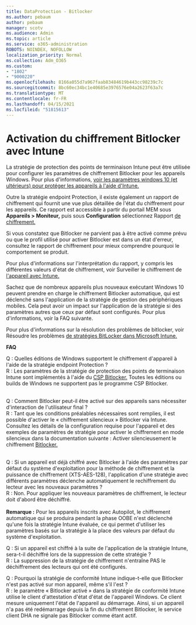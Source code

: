 ```yaml
---
title: DataProtection - Bitlocker
ms.author: pebaum
author: pebaum
manager: scotv
ms.audience: Admin
ms.topic: article
ms.service: o365-administration
ROBOTS: NOINDEX, NOFOLLOW
localization_priority: Normal
ms.collection: Adm_O365
ms.custom:
- "1802"
- "9000220"
ms.openlocfilehash: 8166a055d7a967faab83484619b443cc98239c7c
ms.sourcegitcommit: 8bc60ec34bc1e40685e3976576e04a2623f63a7c
ms.translationtype: MT
ms.contentlocale: fr-FR
ms.lasthandoff: 04/15/2021
ms.locfileid: "51815613"
---
```

# <a name="enabling-bitlocker-encryption-with-intune"></a>Activation du chiffrement Bitlocker avec Intune

La stratégie de protection des points de terminaison Intune peut être utilisée pour configurer les paramètres de chiffrement Bitlocker pour les appareils Windows. Pour plus d'informations, [voir les paramètres windows 10 (et ultérieurs) pour protéger les appareils à l'aide d'Intune.](https://docs.microsoft.com/intune/endpoint-protection-windows-10#windows-encryption)

Outre la stratégie endpoint Protection, il existe également un rapport de chiffrement qui fournit une vue plus détaillée de l'état du chiffrement pour les appareils. Ce rapport est accessible à partir du portail MEM sous **Appareils > Moniteur,** puis sous **Configuration** sélectionnez Rapport [de chiffrement.](https://endpoint.microsoft.com/#blade/Microsoft_Intune_DeviceSettings/DevicesMonitorMenu/encryptionReport)

Si vous constatez que Bitlocker ne parvient pas à être activé comme prévu ou que le profil utilisé pour activer Bitlocker est dans un état d'erreur, consultez le rapport de chiffrement pour mieux comprendre pourquoi le comportement se produit.

Pour plus d'informations sur l'interprétation du rapport, y compris les différentes valeurs d'état de chiffrement, voir Surveiller le chiffrement de [l'appareil avec Intune.](https://docs.microsoft.com/mem/intune/protect/encryption-monitor)

Sachez que de nombreux appareils plus nouveaux exécutant Windows 10 peuvent prendre en charge le chiffrement Bitlocker automatique, qui est déclenché sans l'application de la stratégie de gestion des périphériques mobiles. Cela peut avoir un impact sur l'application de la stratégie si des paramètres autres que ceux par défaut sont configurés. Pour plus d'informations, voir la FAQ suivante.

Pour plus d'informations sur la résolution des problèmes de bitlocker, voir Résoudre les problèmes [de stratégies BitLocker dans Microsoft Intune.](https://docs.microsoft.com/intune/protect/troubleshoot-bitlocker-policies)
 
 
**FAQ**

Q : Quelles éditions de Windows supportent le chiffrement d'appareil à l'aide de la stratégie endpoint Protection ?<br>
R : Les paramètres de la stratégie de protection des points de terminaison Intune sont implémentés à l'aide du [CSP Bitlocker.](https://docs.microsoft.com/windows/client-management/mdm/bitlocker-csp) Toutes les éditions ou builds de Windows ne supportent pas le programme CSP Bitlocker. <br><br>

Q : Comment Bitlocker peut-il être activé sur des appareils sans nécessiter d'interaction de l'utilisateur final ?<br>
R : Tant que les conditions préalables nécessaires sont remplies, il est possible d'activer le « chiffrement silencieux » Bitlocker via Intune. Consultez les détails de la configuration requise pour l'appareil et des exemples de paramètres de stratégie pour activer le chiffrement en mode silencieux dans la documentation suivante : Activer silencieusement le chiffrement [Bitlocker.](https://docs.microsoft.com/mem/intune/protect/encrypt-devices#silently-enable-bitlocker-on-devices) <br><br>

Q : Si un appareil est déjà chiffré avec Bitlocker à l'aide des paramètres par défaut du système d'exploitation pour la méthode de chiffrement et la puissance de chiffrement (XTS-AES-128), l'application d'une stratégie avec différents paramètres déclenche automatiquement le rechiffrement du lecteur avec les nouveaux paramètres ?<br>
R : Non. Pour appliquer les nouveaux paramètres de chiffrement, le lecteur doit d'abord être déchiffré.<br><br>
**Remarque :** Pour les appareils inscrits avec Autopilot, le chiffrement automatique qui se produira pendant la phase OOBE n'est déclenché qu'une fois la stratégie Intune évaluée, ce qui permet d'utiliser les paramètres basés sur la stratégie à la place des valeurs par défaut du système d'exploitation.
 
Q : Si un appareil est chiffré à la suite de l'application de la stratégie Intune, sera-t-il déchiffré lors de la suppression de cette stratégie ?<br>
R : La suppression de la stratégie de chiffrement n'entraîne PAS le déchiffrement des lecteurs qui ont été configurés.
 
Q : Pourquoi la stratégie de conformité Intune indique-t-elle que Bitlocker n'est pas activé sur mon appareil, même s'il l'est ?<br>
R : le paramètre « Bitlocker activé » dans la stratégie de conformité Intune utilise le client d'attestation d'état d'état de l'appareil Windows. Ce client mesure uniquement l'état de l'appareil au démarrage. Ainsi, si un appareil n'a pas été redémarrage depuis la fin du chiffrement Bitlocker, le service client DHA ne signale pas Bitlocker comme étant actif.
 
 